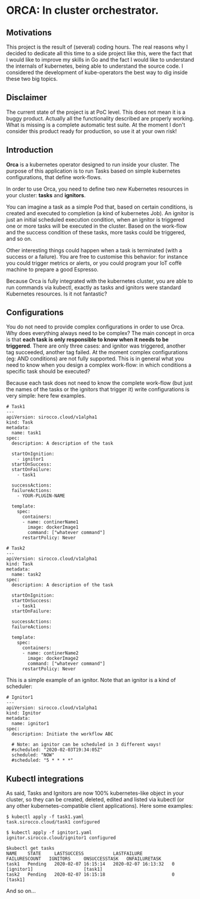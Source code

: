 ORCA: In cluster orchestrator.
===

Motivations
---
This project is the result of (several) coding hours. The real reasons why I decided to dedicate all this time to a side project like this, were the fact that I would like to improve my skills in Go and the fact I would like to understand the internals of kubernetes, being able to understand the source code. I considered the development of kube-operators the best way to dig inside these two big topics.

Disclaimer
---
The current state of the project is at PoC level. This does not mean it is a buggy product. Actually all the functionality described are properly working. What is missing is a complete automatic test suite. At the moment I don't consider this product ready for production, so use it at your own risk!


Introduction
---
**Orca** is a kubernetes operator designed to run inside your cluster. The purpose of this application is to run Tasks based on simple kubernetes configurations, that define work-flows.

In order to use Orca, you need to define two new Kubernetes resources in your cluster: **tasks** and **ignitors**.

You can imagine a task as a simple Pod that, based on certain conditions, is created and executed to completion (a kind of kubernetes Job). An ignitor is just an initial scheduled execution condition, when an ignitor is triggered one or more tasks will be executed in the cluster. Based on the work-flow and the success condition of these tasks, more tasks could be triggered, and so on.

Other interesting things could happen when a task is terminated (with a success or a failure). You are free to customise this behavior: for instance you could trigger metrics or alerts, or you could program your IoT coffè machine to prepare a good Espresso.

Because Orca is fully integrated with the kubernetes cluster, you are able to run commands via kubectl, exactly as tasks and ignitors were standard Kubernetes resources. Is it not fantastic?

Configurations
---

You do not need to provide complex configurations in order to use Orca. Why does everything always need to be complex? The main concept in orca is that **each task is only responsible to know when it needs to be triggered**. There are only three cases: and ignitor was triggered, another tag succeeded, another tag failed. At the moment complex configurations (eg: AND conditions) are not fully supported. This is in general what you need to know when you design a complex work-flow: in which conditions a specific task should be executed?

Because each task does not need to know the complete work-flow (but just the names of the tasks or the ignitors that trigger it) write configurations is very simple: here few examples.

```
# Task1
---
apiVersion: sirocco.cloud/v1alpha1
kind: Task
metadata:
  name: task1
spec:
  description: A description of the task
  
  startOnIgnition:
    - ignitor1
  startOnSuccess:
  startOnFailure:
    - task1
  
  successActions:
  failureActions:
    - YOUR-PLUGIN-NAME
  
  template:
    spec:
      containers:
      - name: continerName1
        image: dockerImage1
        command: ["whatever command"]
      restartPolicy: Never
```

```
# Task2
---
apiVersion: sirocco.cloud/v1alpha1
kind: Task
metadata:
  name: task2
spec:
  description: A description of the task
  
  startOnIgnition:
  startOnSuccess:
  	- task1
  startOnFailure:
  
  successActions:
  failureActions:
  
  template:
    spec:
      containers:
      - name: continerName2
        image: dockerImage2
        command: ["whatever command"]
      restartPolicy: Never
```

This is a simple example of an ignitor. Note that an ignitor is a kind of scheduler:

```
# Ignitor1
---
apiVersion: sirocco.cloud/v1alpha1
kind: Ignitor
metadata:
  name: ignitor1
spec:
  description: Initiate the workflow ABC
  
  # Note: an ignitor can be scheduled in 3 different ways!
  #scheduled: "2020-02-03T19:34:05Z"
  scheduled: "NOW"
  #scheduled: "5 * * * *"

```

Kubectl integrations
---

As said, Tasks and Ignitors are now 100% kubernetes-like object in your cluster, so they can be created, deleted, edited and listed via kubectl (or any other kubernetes-compatible client applications). Here some examples:

```
$ kubectl apply -f task1.yaml 
task.sirocco.cloud/task1 configured
```

```
$ kubectl apply -f ignitor1.yaml 
ignitor.sirocco.cloud/ignitor1 configured
```

```
$kubectl get tasks
NAME    STATE     LASTSUCCESS           LASTFAILURE           FAILURESCOUNT   IGNITORS     ONSUCCESSTASK   ONFAILURETASK
task1   Pending   2020-02-07 16:15:14   2020-02-07 16:13:32   0               [ignitor1]                   [task1]
task2   Pending   2020-02-07 16:15:18                         0                            [task1]         
```

And so on...